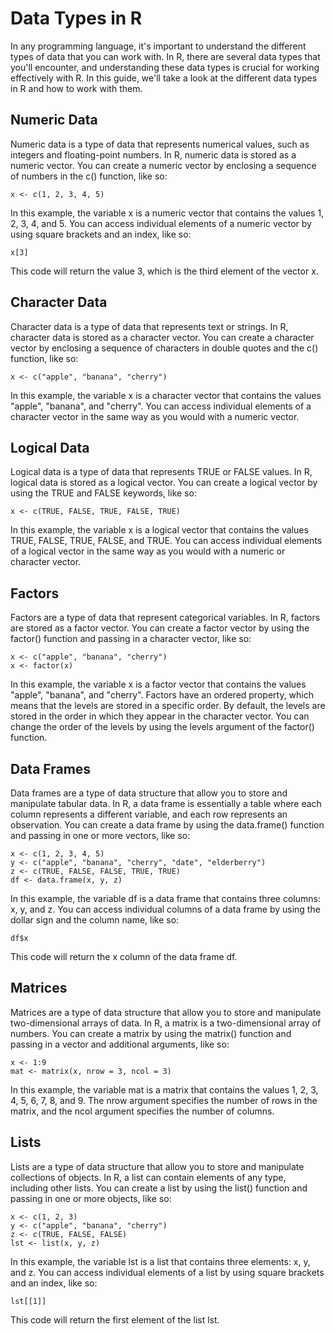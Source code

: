 # Data Types in R
In any programming language, it's important to understand the different types of data that you can work with. In R, there are several data types that you'll encounter, and understanding these data types is crucial for working effectively with R. In this guide, we'll take a look at the different data types in R and how to work with them.

## Numeric Data
Numeric data is a type of data that represents numerical values, such as integers and floating-point numbers. In R, numeric data is stored as a numeric vector. You can create a numeric vector by enclosing a sequence of numbers in the c() function, like so:

```x <- c(1, 2, 3, 4, 5)```

In this example, the variable x is a numeric vector that contains the values 1, 2, 3, 4, and 5. You can access individual elements of a numeric vector by using square brackets and an index, like so:

```x[3]```

This code will return the value 3, which is the third element of the vector x.

## Character Data
Character data is a type of data that represents text or strings. In R, character data is stored as a character vector. You can create a character vector by enclosing a sequence of characters in double quotes and the c() function, like so:

```x <- c("apple", "banana", "cherry")```

In this example, the variable x is a character vector that contains the values "apple", "banana", and "cherry". You can access individual elements of a character vector in the same way as you would with a numeric vector.

## Logical Data
Logical data is a type of data that represents TRUE or FALSE values. In R, logical data is stored as a logical vector. You can create a logical vector by using the TRUE and FALSE keywords, like so:

```x <- c(TRUE, FALSE, TRUE, FALSE, TRUE)```

In this example, the variable x is a logical vector that contains the values TRUE, FALSE, TRUE, FALSE, and TRUE. You can access individual elements of a logical vector in the same way as you would with a numeric or character vector.

## Factors
Factors are a type of data that represent categorical variables. In R, factors are stored as a factor vector. You can create a factor vector by using the factor() function and passing in a character vector, like so:

```
x <- c("apple", "banana", "cherry")
x <- factor(x)
```

In this example, the variable x is a factor vector that contains the values "apple", "banana", and "cherry". Factors have an ordered property, which means that the levels are stored in a specific order. By default, the levels are stored in the order in which they appear in the character vector. You can change the order of the levels by using the levels argument of the factor() function.

## Data Frames
Data frames are a type of data structure that allow you to store and manipulate tabular data. In R, a data frame is essentially a table where each column represents a different variable, and each row represents an observation. You can create a data frame by using the data.frame() function and passing in one or more vectors, like so:

```
x <- c(1, 2, 3, 4, 5)
y <- c("apple", "banana", "cherry", "date", "elderberry")
z <- c(TRUE, FALSE, FALSE, TRUE, TRUE)
df <- data.frame(x, y, z)
```

In this example, the variable df is a data frame that contains three columns: x, y, and z. You can access individual columns of a data frame by using the dollar sign and the column name, like so:

```df$x```

This code will return the x column of the data frame df.

## Matrices
Matrices are a type of data structure that allow you to store and manipulate two-dimensional arrays of data. In R, a matrix is a two-dimensional array of numbers. You can create a matrix by using the matrix() function and passing in a vector and additional arguments, like so:

```
x <- 1:9
mat <- matrix(x, nrow = 3, ncol = 3)
```

In this example, the variable mat is a matrix that contains the values 1, 2, 3, 4, 5, 6, 7, 8, and 9. The nrow argument specifies the number of rows in the matrix, and the ncol argument specifies the number of columns.

## Lists
Lists are a type of data structure that allow you to store and manipulate collections of objects. In R, a list can contain elements of any type, including other lists. You can create a list by using the list() function and passing in one or more objects, like so:

```
x <- c(1, 2, 3)
y <- c("apple", "banana", "cherry")
z <- c(TRUE, FALSE, FALSE)
lst <- list(x, y, z)
```

In this example, the variable lst is a list that contains three elements: x, y, and z. You can access individual elements of a list by using square brackets and an index, like so:

```lst[[1]]```

This code will return the first element of the list lst.